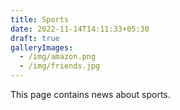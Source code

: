 ```yaml
---
title: Sports
date: 2022-11-14T14:11:33+05:30
draft: true
galleryImages:
  - /img/amazon.png
  - /img/friends.jpg
---
```


This page contains news about sports.